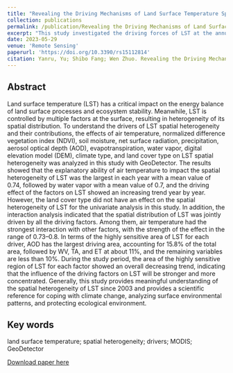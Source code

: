 ```yaml
---
title: "Revealing the Driving Mechanisms of Land Surface Temperature Spatial Heterogeneity and Its Sensitive Regions in China Based on GeoDetector"
collection: publications
permalink: /publication/Revealing the Driving Mechanisms of Land Surface Temperature Spatial Heterogeneity and Its Sensitive Regions in China Based on GeoDetector
excerpt: "This study investigated the driving forces of LST at the annual scale from the period 2003–2018 in the perspective of spatial heterogeneity based on GeoDetector."#<br/><br/><img src='/wen/images/RS20232.jpg' width='500' height='476'>
date: 2023-05-29
venue: 'Remote Sensing'
paperurl: 'https://doi.org/10.3390/rs15112814'
citation: Yanru, Yu; Shibo Fang; Wen Zhuo. Revealing the Driving Mechanisms of Land Surface Temperature Spatial Heterogeneity and Its Sensitive Regions in China Based on GeoDetector. Remote Sensing, 2023, 15(11), 2814. 
---
```


## Abstract
Land surface temperature (LST) has a critical impact on the energy balance of land surface
processes and ecosystem stability. Meanwhile, LST is controlled by multiple factors at the surface,
resulting in heterogeneity of its spatial distribution. To understand the drivers of LST spatial heterogeneity and their contributions, the effects of air temperature, normalized difference vegetation
index (NDVI), soil moisture, net surface radiation, precipitation, aerosol optical depth (AOD), evapotranspiration, water vapor, digital elevation model (DEM), climate type, and land cover type on
LST spatial heterogeneity was analyzed in this study with GeoDetector. The results showed that
the explanatory ability of air temperature to impact the spatial heterogeneity of LST was the largest
in each year with a mean value of 0.74, followed by water vapor with a mean value of 0.7, and the
driving effect of the factors on LST showed an increasing trend year by year. However, the land cover
type did not have an effect on the spatial heterogeneity of LST for the univariate analysis in this
study. In addition, the interaction analysis indicated that the spatial distribution of LST was jointly
driven by all the driving factors. Among them, air temperature had the strongest interaction with
other factors, with the strength of the effect in the range of 0.73–0.8. In terms of the highly sensitive
area of LST for each driver, AOD has the largest driving area, accounting for 15.8% of the total area,
followed by WV, TA, and ET at about 11%, and the remaining variables are less than 10%. During
the study period, the area of the highly sensitive region of LST for each factor showed an overall
decreasing trend, indicating that the influence of the driving factors on LST will be stronger and more
concentrated. Generally, this study provides meaningful understanding of the spatial heterogeneity
of LST since 2003 and provides a scientific reference for coping with climate change, analyzing surface
environmental patterns, and protecting ecological environment.

## Key words
land surface temperature; spatial heterogeneity; drivers; MODIS; GeoDetector

[Download paper here](https://wenzhuo727.github.io/wen/files/remotesensing2023-2.pdf)



